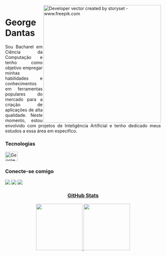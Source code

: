 <img align="right" alt="Developer vector created by storyset - www.freepik.com" height="380" src="https://github.com/Georgedtx/Georgedtx/assets/56283769/c1e526bf-d5ff-4d0d-86de-f4b96329f236">
<h1>
    <span>George Dantas</span>
</h1>

<p align="justify">Sou Bacharel em Ciência da Computação e tenho como objetivo empregar minhas habilidades e conhecimentos em ferramentas populares do mercado para a criação de aplicações de alta qualidade. Neste momento, estou envolvido com projetos de Inteligência Artificial e tenho dedicado meus estudos a essa área em específico.</p>

<h3>
    <span>Tecnologias</span>
</h3>
<img align="center" alt="George-PYTHON" height="30" width="40" src="https://cdn.jsdelivr.net/gh/devicons/devicon/icons/python/python-original.svg">

<h3 align="left">Conecte-se comigo</h3>
<div> 
  <a href="https://www.linkedin.com/in/georgedantasti/" target="_blank"><img src="https://img.shields.io/badge/-LinkedIn-%230077B5?style=for-the-badge&logo=linkedin&logoColor=white" target="_blank"></a> 
  <a href = "mailto:george.dantas2240@gmail.com"><img src="https://img.shields.io/badge/Gmail-D14836?style=for-the-badge&logo=gmail&logoColor=white" target="_blank"></a> 
  <a href="https://wa.me/5579996470808"><img src="https://img.shields.io/badge/WHATSAPP-%2325D366.svg?&style=for-the-badge&logo=whatsapp&logoColor=white" />
</div>
      
<h3 align="center">GitHub Stats</h3>

<!--![GitHub stats](https://github-readme-stats-git-masterrstaa-rickstaa.vercel.app/api?username=georgedtx&hide_title=true&show_icons=true&include_all_commits=false&count_private=true&line_height=25&hide=issues&bg_color=000&title_color=FF00F6&text_color=FFF&border_radius=3&border_color=36123c&icon_color=FF00F6&theme=dark)-->

<div align="center">
  <a href="https://github.com/Georgedtx">
  <img height="150em" src="https://github-readme-stats.vercel.app/api?username=Georgedtx&show_icons=true&theme=dark&include_all_commits=true&count_private=true"/>
  <img height="150em" src="https://github-readme-stats.vercel.app/api/top-langs/?username=Georgedtx&layout=compact&langs_count=7&theme=dark"/>
</div>
<div style="display: inline_block"><br>
  <!--
  <img align="center" alt="George-JavaScript" height="30" width="40" src="https://cdn.jsdelivr.net/gh/devicons/devicon/icons/vuejs/vuejs-original.svg">
  -->
  
  <!--<img align="center" alt="George-Java" height="30" width="40" src="https://cdn.jsdelivr.net/gh/devicons/devicon/icons/csharp/csharp-original.svg">
  <!--<img align="center" alt="George-Java" height="30" width="40" src="https://cdn.jsdelivr.net/gh/devicons/devicon/icons/java/java-plain.svg">-->
  <!--<img align="center" alt="George-JavaScript" height="30" width="40" src="https://cdn.jsdelivr.net/gh/devicons/devicon/icons/javascript/javascript-original.svg">-->
  <!--<img align="center" alt="George-HTML" height="30" width="40" src="https://cdn.jsdelivr.net/gh/devicons/devicon/icons/html5/html5-plain.svg">  
-->
  
   ##
